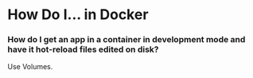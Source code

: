# How Do I... in Docker

### How do I get an app in a container in development mode and have it hot-reload files edited on disk?

Use Volumes.
